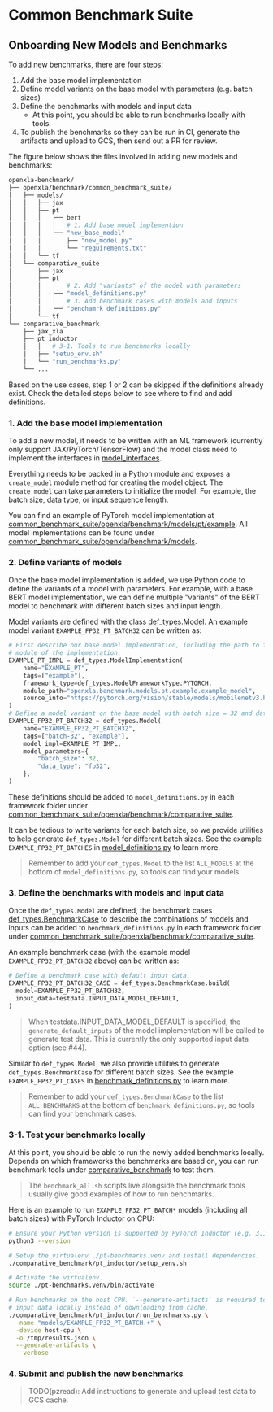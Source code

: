 # Common Benchmark Suite

## Onboarding New Models and Benchmarks

To add new benchmarks, there are four steps:

1.  Add the base model implementation
2.  Define model variants on the base model with parameters (e.g. batch sizes)
3.  Define the benchmarks with models and input data
    -   At this point, you should be able to run benchmarks locally with tools.
4.  To publish the benchmarks so they can be run in CI, generate the artifacts
    and upload to GCS, then send out a PR for review.

The figure below shows the files involved in adding new models and benchmarks:

```sh
openxla-benchmark/
├── openxla/benchmark/common_benchmark_suite/
│   ├── models/
│   │   ├── jax
│   │   ├── pt
│   │   │   ├── bert
│   │   │   │   # 1. Add base model implemention
│   │   │   └── "new_base_model"
│   │   │       ├── "new_model.py"
│   │   │       └── "requirements.txt"
│   │   └── tf
│   └── comparative_suite
│       ├── jax
│       ├── pt
│       │   │   # 2. Add "variants" of the model with parameters
│       │   ├── "model_definitions.py"
│       │   │   # 3. Add benchmark cases with models and inputs
│       │   └── "benchamrk_definitions.py"
│       └── tf
└── comparative_benchmark
    ├── jax_xla
    ├── pt_inductor
    │   │   # 3-1. Tools to run benchmarks locally
    │   ├── "setup_env.sh"
    │   └── "run_benchmarks.py"
    └── ...
```

Based on the use cases, step 1 or 2 can be skipped if the definitions already
exist. Check the detailed steps below to see where to find and add definitions.

### 1. Add the base model implementation

To add a new model, it needs to be written with an ML framework (currently only
support JAX/PyTorch/TensorFlow) and the model class need to implement the
interfaces in
[model_interfaces](/common_benchmark_suite/openxla/benchmark/models/model_interfaces.py).

Everything needs to be packed in a Python module and exposes a `create_model`
module method for creating the model object. The `create_model` can take
parameters to initialize the model. For example, the batch size, data type, or
input sequence length.

You can find an example of PyTorch model implementation at
[common_benchmark_suite/openxla/benchmark/models/pt/example](/common_benchmark_suite/openxla/benchmark/models/pt/example).
All model implementations can be found under
[common_benchmark_suite/openxla/benchmark/models](/common_benchmark_suite/openxla/benchmark/models).

### 2. Define variants of models

Once the base model implementation is added, we use Python code to define the
variants of a model with parameters. For example, with a base BERT model
implementation, we can define multiple "variants" of the BERT model to benchmark
with different batch sizes and input length.

Model variants are defined with the class
[def_types.Model](/common_benchmark_suite/openxla/benchmark/def_types.py). An
example model variant `EXAMPLE_FP32_PT_BATCH32` can be written as:

```py
# First describe our base model implementation, including the path to find the
# module of the implementation.
EXAMPLE_PT_IMPL = def_types.ModelImplementation(
    name="EXAMPLE_PT",
    tags=["example"],
    framework_type=def_types.ModelFrameworkType.PYTORCH,
    module_path="openxla.benchmark.models.pt.example.example_model",
    source_info="https://pytorch.org/vision/stable/models/mobilenetv3.html",
)
# Define a model variant on the base model with batch size = 32 and data type = fp32
EXAMPLE_FP32_PT_BATCH32 = def_types.Model(
    name="EXAMPLE_FP32_PT_BATCH32",
    tags=["batch-32", "example"],
    model_impl=EXAMPLE_PT_IMPL,
    model_parameters={
        "batch_size": 32,
        "data_type": "fp32",
    },
)
```

These definitions should be added to `model_definitions.py` in each framework
folder under
[common_benchmark_suite/openxla/benchmark/comparative_suite](/common_benchmark_suite/openxla/benchmark/comparative_suite).

It can be tedious to write variants for each batch size, so we provide utilities
to help generate `def_types.Model` for different batch sizes. See the example
`EXAMPLE_FP32_PT_BATCHES` in
[model_definitions.py](/common_benchmark_suite/openxla/benchmark/comparative_suite/pt/model_definitions.py)
to learn more.

> Remember to add your `def_types.Model` to the list `ALL_MODELS` at the bottom
> of `model_definitions.py`, so tools can find your models.

### 3. Define the benchmarks with models and input data

Once the `def_types.Model` are defined, the benchmark cases
[def_types.BenchmarkCase](/common_benchmark_suite/openxla/benchmark/def_types.py)
to describe the combinations of models and inputs can be added to
`benchmark_definitions.py` in each framework folder under
[common_benchmark_suite/openxla/benchmark/comparative_suite](/common_benchmark_suite/openxla/benchmark/comparative_suite).

An example benchmark case (with the example model `EXAMPLE_FP32_PT_BATCH32`
above) can be written as:

```py
# Define a benchmark case with default input data.
EXAMPLE_FP32_PT_BATCH32_CASE = def_types.BenchmarkCase.build(
  model=EXAMPLE_FP32_PT_BATCH32,
  input_data=testdata.INPUT_DATA_MODEL_DEFAULT,
)
```

> When testdata.INPUT_DATA_MODEL_DEFAULT is specified, the
> `generate_default_inputs` of the model implementation will be called to
> generate test data. This is currently the only supported input data option
> (see #44).

Similar to `def_types.Model`, we also provide utilities to generate
`def_types.BenchmarkCase` for different batch sizes. See the example
`EXAMPLE_FP32_PT_CASES` in
[benchmark_definitions.py](/common_benchmark_suite/openxla/benchmark/comparative_suite/pt/benchmark_definitions.py)
to learn more.

> Remember to add your `def_types.BenchmarkCase` to the list `ALL_BENCHMARKS` at
> the bottom of `benchmark_definitions.py`, so tools can find your benchmark
> cases.

### 3-1. Test your benchmarks locally

At this point, you should be able to run the newly added benchmarks locally.
Depends on which frameworks the benchmarks are based on, you can run benchmark
tools under [comparative_benchmark](/comparative_benchmark) to test them.

> The `benchmark_all.sh` scripts live alongside the benchmark tools usually give
> good examples of how to run benchmarks.

Here is an example to run `EXAMPLE_FP32_PT_BATCH*` models (including all batch
sizes) with PyTorch Inductor on CPU:

```sh
# Ensure your Python version is supported by PyTorch Inductor (e.g. 3.10).
python3 --version

# Setup the virtualenv ./pt-benchmarks.venv and install dependencies.
./comparative_benchmark/pt_inductor/setup_venv.sh

# Activate the virtualenv.
source ./pt-benchmarks.venv/bin/activate

# Run benchmarks on the host CPU. `--generate-artifacts` is required to generate
# input data locally instead of downloading from cache.
./comparative_benchmark/pt_inductor/run_benchmarks.py \
  -name "models/EXAMPLE_FP32_PT_BATCH.+" \
  -device host-cpu \
  -o /tmp/results.json \
  --generate-artifacts \
  --verbose
```

### 4. Submit and publish the new benchmarks

> TODO(pzread): Add instructions to generate and upload test data to GCS cache.
